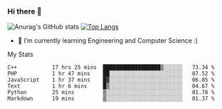 ### Hi there 👋

![Anurag's GitHub stats](https://github-readme-stats.vercel.app/api?username=MatteoIorio11&show_icons=true&theme=dark) 
[![Top Langs](https://github-readme-stats.vercel.app/api/top-langs/?username=MatteoIorio11&theme=dark)](https://github.com/MatteoIorio11/github-readme-stats)

- 🌱 I’m currently learning Engineering and Computer Science :)

<!--
**MatteoIorio11/MatteoIorio11** is a ✨ _special_ ✨ repository because its `README.md` (this file) appears on your GitHub profile.

Here are some ideas to get you started:

- 🔭 I’m currently working on ...
- 🌱 I’m currently learning ...
- 👯 I’m looking to collaborate on ...
- 🤔 I’m looking for help with ...
- 💬 Ask me about ...
- 📫 How to reach me: ...
- 😄 Pronouns: ...
- ⚡ Fun fact: ...
-->
My Stats
<!--START_SECTION:waka-->

```text
C++           17 hrs 25 mins  ██████████████████▒░░░░░░   73.34 %
PHP           1 hr 47 mins    ██░░░░░░░░░░░░░░░░░░░░░░░   07.52 %
JavaScript    1 hr 37 mins    █▓░░░░░░░░░░░░░░░░░░░░░░░   06.85 %
Text          1 hr 6 mins     █▒░░░░░░░░░░░░░░░░░░░░░░░   04.67 %
Python        25 mins         ▒░░░░░░░░░░░░░░░░░░░░░░░░   01.78 %
Markdown      19 mins         ▒░░░░░░░░░░░░░░░░░░░░░░░░   01.37 %
```

<!--END_SECTION:waka-->
